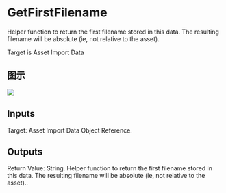 # GetFirstFilename

Helper function to return the first filename stored in this data. The resulting filename will be absolute (ie, not relative to the asset).

Target is Asset Import Data

## 图示

![]($-20221218-17595315.png)

## Inputs

Target: Asset Import Data Object Reference.  

## Outputs

Return Value: String. Helper function to return the first filename stored in this data. The resulting filename will be absolute (ie, not relative to the asset)..

